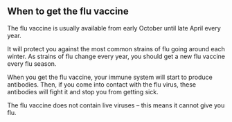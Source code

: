 ##  When to get the flu vaccine

The flu vaccine is usually available from early October until late April every
year.

It will protect you against the most common strains of flu going around each
winter. As strains of flu change every year, you should get a new flu vaccine
every flu season.

When you get the flu vaccine, your immune system will start to produce
antibodies. Then, if you come into contact with the flu virus, these
antibodies will fight it and stop you from getting sick.

The flu vaccine does not contain live viruses – this means it cannot give you
flu.
